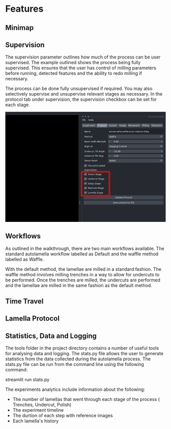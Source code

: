# Features

## Minimap

## Supervision

The supervision parameter outlines how much of the process can be user supervised. The example outlined shows the process being fully supervised. This ensures that the user has control of milling parameters before running, detected features and the ability to redo milling if necessary.

The process can be done fully unsupervised if required. You may also selectively supervise and unsupervise relevant stages as necessary. In the protocol tab under supervision, the supervision checkbox can be set for each stage.

![supervision](img/walkthrough_2/supervision.png)

## Workflows

As outlined in the walkthrough, there are two main workflows available. The standard autolamella workflow labelled as Default and the waffle method labelled as Waffle.

With the default method, the lamellae are milled in a standard fashion. The waffle method involves milling trenches in a way to allow for undercuts to be performed. Once the trenches are milled, the undercuts are performed and the lamellae are milled in the same fashion as the default method.

## Time Travel

## Lamella Protocol

## Statistics, Data and Logging

The tools folder in the project directory contains a number of useful tools for analysing data and logging. The stats.py file allows the user to generate statistics from the data collected during the autolamella process. The stats.py file can be run from the command line using the following command:

streamlit run stats.py

The experiments analytics include information about the following:

- The number of lamellas that went through each stage of the process ( Trenches, Undercut, Polish)
- The experiment timeline
- The durtion of each step with reference images
- Each lamella's history


